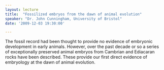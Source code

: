 ```yaml
---
layout: lecture
title:  "Fossilized embryos from the dawn of animal evolution"
speaker: "Dr. John Cunningham, University of Bristol"
date: '2009-12-03 19:30:00'

---
```

The fossil record had been thought to provide no evidence of embryonic development in early animals. However, over the past decade or so a series of exceptionally preserved animal embryos from Cambrian and Ediacaran rocks have been described. These provide our first direct evidence of embryology at the dawn of animal evolution.